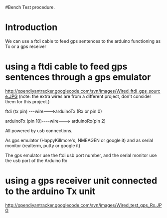 #Bench Test procedure.

# Introduction #

We can use  a ftdi cable to feed gps sentences to the arduino functioning as Tx or a gps receiver


# using a ftdi cable to feed gps sentences through a gps emulator #

http://opendiyantracker.googlecode.com/svn/images/Wired_ftdi_gps_source.JPG
(note: the extra wires are from a different project, don't consider them for this project.)


ftdi (tx pin) ---wire--->arduinoTx (Rx or pin 0)

arduinoTx (pin 10)----wire---> arduinoRx(pin 2)

All powered by usb connections.


As gps emulator (HappyKillmore's, NMEAGEN or google it) and as serial monitor (realterm, putty or google it)

The gps emulator use the ftdi usb port number, and the serial monitor use the usb port of the Arduino Rx



# using a gps receiver unit connected to the arduino Tx unit #

http://opendiyantracker.googlecode.com/svn/images/Wired_test_gps_Rx.JPG